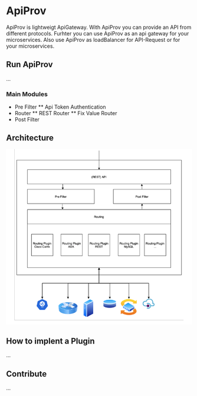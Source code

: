# ApiProv

ApiProv is lightweigt ApiGateway. With ApiProv you can provide an API from different protocols. 
Furhter you can use ApiProv as an api gateway for your microservices.
Also use ApiProv as loadBalancer for API-Request or for your microservices.

## Run ApiProv
...

### Main Modules
* Pre Filter
** Api Token Authentication
* Router
** REST Router
** Fix Value Router
* Post Filter

## Architecture
![Image of Yaktocat](https://github.com/floriandulzky/ApiProv/blob/master/Documentation/ApiProvArchitecture.png?raw=true)

## How to implent a Plugin
...

## Contribute
...
